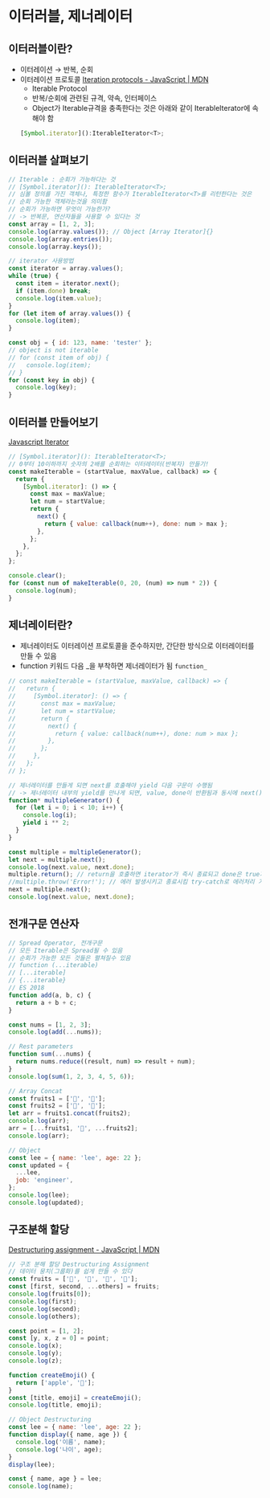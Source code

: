 # 이터러블, 제너레이터

## 이터러블이란?

- 이터레이션 → 반복, 순회
- 이터레이션 프로토콜
  [Iteration protocols - JavaScript | MDN](https://developer.mozilla.org/en-US/docs/Web/JavaScript/Reference/Iteration_protocols)
  - Iterable Protocol
  - 반복/순회에 관련된 규격, 약속, 인터페이스
  - Object가 Iterable규격을 충족한다는 것은 아래와 같이 IterableIterator에 속해야 함
  ```jsx
  [Symbol.iterator]():IterableIterator<T>;
  ```

## 이터러블 살펴보기

```jsx
// Iterable : 순회가 가능하다는 것
// [Symbol.iterator](): IterableIterator<T>;
// 심볼 정의를 가진 객체나, 특정한 함수가 IterableIterator<T>를 리턴한다는 것은
// 순회 가능한 객체라는것을 의미함
// 순회가 가능하면 무엇이 가능한가?
// -> 반복문, 연산자들을 사용할 수 있다는 것
const array = [1, 2, 3];
console.log(array.values()); // Object [Array Iterator]{}
console.log(array.entries());
console.log(array.keys());

// iterator 사용방법
const iterator = array.values();
while (true) {
  const item = iterator.next();
  if (item.done) break;
  console.log(item.value);
}
for (let item of array.values()) {
  console.log(item);
}

const obj = { id: 123, name: 'tester' };
// object is not iterable
// for (const item of obj) {
//   console.log(item);
// }
for (const key in obj) {
  console.log(key);
}
```

## 이터러블 만들어보기

[Javascript Iterator](https://dev-momo.tistory.com/entry/Javascript-Iterator)

```jsx
// [Symbol.iterator](): IterableIterator<T>;
// 0부터 10이하까지 숫자의 2배를 순회하는 이터레이터(반복자) 만들기!
const makeIterable = (startValue, maxValue, callback) => {
  return {
    [Symbol.iterator]: () => {
      const max = maxValue;
      let num = startValue;
      return {
        next() {
          return { value: callback(num++), done: num > max };
        },
      };
    },
  };
};

console.clear();
for (const num of makeIterable(0, 20, (num) => num * 2)) {
  console.log(num);
}
```

## 제너레이터란?

- 제너레이터도 이터레이션 프로토콜을 준수하지만, 간단한 방식으로 이터레이터를 만들 수 있음
- function 키워드 다음 _을 부착하면 제너레이터가 됨 `function_`

```jsx
// const makeIterable = (startValue, maxValue, callback) => {
//   return {
//     [Symbol.iterator]: () => {
//       const max = maxValue;
//       let num = startValue;
//       return {
//         next() {
//           return { value: callback(num++), done: num > max };
//         },
//       };
//     },
//   };
// };

// 제너레이터를 만들게 되면 next를 호출해야 yield 다음 구문이 수행됨
// -> 제너레이터 내부의 yield를 만나게 되면, value, done이 반환됨과 동시에 next() 호출 전까지 코드대기
function* multipleGenerator() {
  for (let i = 0; i < 10; i++) {
    console.log(i);
    yield i ** 2;
  }
}

const multiple = multipleGenerator();
let next = multiple.next();
console.log(next.value, next.done);
multiple.return(); // return을 호출하면 iterator가 즉시 종료되고 done은 true가 됨
//multiple.throw('Error!'); // 에러 발생시키고 종료시킴 try-catch로 에러처리 가능
next = multiple.next();
console.log(next.value, next.done);
```

## 전개구문 연산자

```jsx
// Spread Operator, 전개구문
// 모든 Iterable은 Spread될 수 있음
// 순회가 가능한 모든 것들은 펼쳐질수 있음
// function (...iterable)
// [...iterable]
// {...iterable}
// ES 2018
function add(a, b, c) {
  return a + b + c;
}

const nums = [1, 2, 3];
console.log(add(...nums));

// Rest parameters
function sum(...nums) {
  return nums.reduce((result, num) => result + num);
}
console.log(sum(1, 2, 3, 4, 5, 6));

// Array Concat
const fruits1 = ['🍏', '🥝'];
const fruits2 = ['🍓', '🍌'];
let arr = fruits1.concat(fruits2);
console.log(arr);
arr = [...fruits1, '🍕', ...fruits2];
console.log(arr);

// Object
const lee = { name: 'lee', age: 22 };
const updated = {
  ...lee,
  job: 'engineer',
};
console.log(lee);
console.log(updated);
```

## 구조분해 할당

[Destructuring assignment - JavaScript | MDN](https://developer.mozilla.org/en-US/docs/Web/JavaScript/Reference/Operators/Destructuring_assignment)

```jsx
// 구조 분해 할당 Destructuring Assignment
// 데이터 뭉치(그룹화)를 쉽게 만들 수 있다
const fruits = ['🍏', '🥝', '🍓', '🍌'];
const [first, second, ...others] = fruits;
console.log(fruits[0]);
console.log(first);
console.log(second);
console.log(others);

const point = [1, 2];
const [y, x, z = 0] = point;
console.log(x);
console.log(y);
console.log(z);

function createEmoji() {
  return ['apple', '🍎'];
}
const [title, emoji] = createEmoji();
console.log(title, emoji);

// Object Destructuring
const lee = { name: 'lee', age: 22 };
function display({ name, age }) {
  console.log('이름', name);
  console.log('나이', age);
}
display(lee);

const { name, age } = lee;
console.log(name);
```
